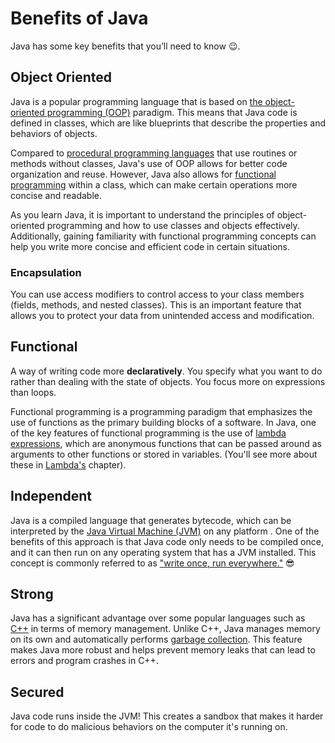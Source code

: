 # Benefits of Java

Java has some key benefits that you’ll need to know 😉.

## Object Oriented
Java is a popular programming language that is based on [the object-oriented programming (OOP)](https://www.techtarget.com/searchapparchitecture/definition/object-oriented-programming-OOP) paradigm. This means that Java code is defined in classes, which are like blueprints that describe the properties and behaviors of objects.

Compared to [procedural programming languages](https://www.geeksforgeeks.org/differences-between-procedural-and-object-oriented-programming) that use routines or methods without classes, Java's use of OOP allows for better code organization and reuse. However, Java also allows for [functional programming](#functional) within a class, which can make certain operations more concise and readable.

As you learn Java, it is important to understand the principles of object-oriented programming and how to use classes and objects effectively. Additionally, gaining familiarity with functional programming concepts can help you write more concise and efficient code in certain situations.

### Encapsulation
You can use access modifiers to control access to your class members (fields, methods, and nested classes). This is an important feature that allows you to protect your data from unintended access and modification.

## Functional
A way of writing code more **declaratively**. You specify what you want to do rather than dealing with the state of objects. You focus more on expressions
than loops. 

Functional programming is a programming paradigm that emphasizes the use of functions as the primary building blocks of a software. In Java, one of the key features of functional programming is the use of [lambda expressions](todo), which are anonymous functions that can be passed around as arguments to other functions or stored in variables. (You'll see more about these in [Lambda's](todo) chapter).

## Independent
Java is a compiled language that generates bytecode, which can be interpreted by the [Java Virtual Machine (JVM)](https://www.javatpoint.com/jvm-java-virtual-machine) on any platform . One of the benefits of this approach is that Java code only needs to be compiled once, and it can then run on any operating system that has a JVM installed. This concept is commonly referred to as ["write once, run everywhere."](https://en.wikipedia.org/wiki/Write_once,_run_anywhere) 😎

## Strong
Java has a significant advantage over some popular languages such as [C++](https://www.techtarget.com/searchdatamanagement/definition/C) in terms of memory management. Unlike C++, Java manages memory on its own and automatically performs [garbage collection](). This feature makes Java more robust and helps prevent memory leaks that can lead to errors and program crashes in C++.

## Secured
Java code runs inside the JVM! This creates a sandbox that makes it harder for code to do malicious behaviors on the computer it's running on.

